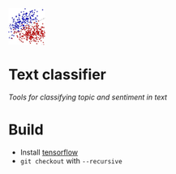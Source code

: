 <img src="icon.jpg" alt="Text classifier Icon" width="72"/>

# Text classifier

*Tools for classifying topic and sentiment in text*

# Build

- Install [tensorflow](https://www.tensorflow.org/install/)
- `git checkout` with `--recursive`
